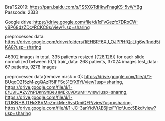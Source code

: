 BraTS2019: https://pan.baidu.com/s/1S5XGTdHkwFnagKS-5vWYBg Passcode: 2333

Google drive: https://drive.google.com/file/d/1xFvGezfc7DRoOW-vBP68dzZDcvRCKC8s/view?usp=sharing

preprocessed data: https://drive.google.com/drive/folders/1iEHBRF6XJ_OJPPHfQpLfg6wRndd5tKA8?usp=sharing

  46302 images in total, 335 patients
  resized ((128,128)) for each slide
  normalized between (0,1)
  train_data: 268 patients, 37024 images
  test_data: 67 patients, 9278 images
  
 preprocessed data(remove mask = 0): 
 https://drive.google.com/file/d/1-BUqoO215zM-zgQAzR5IFFScS1EfX6Yi/view?usp=sharing,
 https://drive.google.com/file/d/1-ErU9lUAZy7NPDkh9hBeJ1MER0vDt9MH/view?usp=sharing, 
 https://drive.google.com/file/d/1-I2UKNHBJTHxX8VMcZmkMnzAvsOmiQFP/view?usp=sharing, 
 https://drive.google.com/file/d/1-JC-3anYidVtAE6jItxFYicfJucc5Bkd/view?usp=sharing
